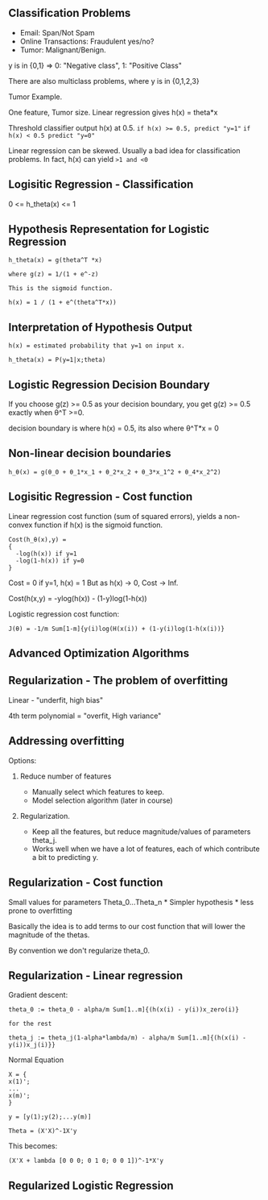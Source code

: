 ## Classification Problems

* Email: Span/Not Spam
* Online Transactions: Fraudulent yes/no?
* Tumor: Malignant/Benign.

y is in {0,1} => 0: "Negative class", 1: "Positive Class"

There are also multiclass problems, where y is in {0,1,2,3}

Tumor Example.

One feature, Tumor size.  Linear regression gives h(x) = theta*x

Threshold classifier output h(x) at 0.5.
`if h(x) >= 0.5, predict "y=1"`
`if h(x) < 0.5 predict "y=0"`

Linear regression can be skewed.  Usually a bad idea for classification problems.  In fact, h(x) can yield `>1 and <0`

## Logisitic Regression - Classification

0 <= h_theta(x) <= 1

## Hypothesis Representation for Logistic Regression
```
h_theta(x) = g(theta^T *x)

where g(z) = 1/(1 + e^-z)

This is the sigmoid function.

h(x) = 1 / (1 + e^(theta^T*x))
```

## Interpretation of Hypothesis Output
```
h(x) = estimated probability that y=1 on input x.

h_theta(x) = P(y=1|x;theta)
```

## Logistic Regression Decision Boundary

If you choose g(z) >= 0.5 as your decision boundary, you get
g(z) >= 0.5 exactly when θ^T >=0.

decision boundary is where h(x) = 0.5, its also where θ^T*x = 0

## Non-linear decision boundaries
```
h_θ(x) = g(θ_0 + θ_1*x_1 + θ_2*x_2 + θ_3*x_1^2 + θ_4*x_2^2)

```

## Logisitic Regression - Cost function

Linear regression cost function (sum of squared errors), yields a 
non-convex function if h(x) is the sigmoid function.

```
Cost(h_θ(x),y) = 
{ 
  -log(h(x)) if y=1
  -log(1-h(x)) if y=0
}
```

Cost = 0 if y=1, h(x) = 1
But as h(x) -> 0, Cost -> Inf.

Cost(h(x,y) = -ylog(h(x)) - (1-y)log(1-h(x))

Logistic regression cost function:

```
J(θ) = -1/m Sum[1-m]{y(i)log(H(x(i)) + (1-y(i)log(1-h(x(i))}
```

## Advanced Optimization Algorithms

## Regularization - The problem of overfitting

Linear - "underfit, high bias"

4th term polynomial = "overfit, High variance"

## Addressing overfitting

Options:

1. Reduce number of features
    * Manually select which features to keep.
    * Model selection algorithm (later in course)

2. Regularization.
    * Keep all the features, but reduce magnitude/values of parameters theta_j.
    * Works well when we have a lot of features, each of which contribute a bit to predicting y.

## Regularization - Cost function

Small values for parameters Theta_0...Theta_n
    * Simpler hypothesis
    * less prone to overfitting

Basically the idea is to add terms to our cost function that will lower the magnitude of the thetas.

By convention we don't regularize theta_0.

## Regularization - Linear regression

Gradient descent:

```
theta_0 := theta_0 - alpha/m Sum[1..m]{(h(x(i) - y(i))x_zero(i)}

for the rest

theta_j := theta_j(1-alpha*lambda/m) - alpha/m Sum[1..m]{(h(x(i) - y(i))x_j(i)}}

```

Normal Equation

```
X = {
x(1)';
...
x(m)';
}

y = [y(1);y(2);...y(m)]

Theta = (X'X)^-1X'y
```

This becomes:

```
(X'X + lambda [0 0 0; 0 1 0; 0 0 1])^-1*X'y
```

## Regularized Logistic Regression













